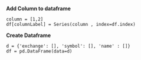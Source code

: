 **Add Column to dataframe**


    column = [1,2]
    df[columnLabel] = Series(column , index=df.index)


**Create Dataframe**

    d = {'exchange': [], 'symbol': [], 'name' : []}
    df = pd.DataFrame(data=d)